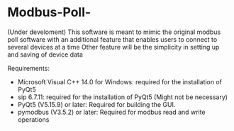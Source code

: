 # Modbus-Poll- 
(Under develoment)
This software is meant to mimic the original modbus poll software with an additional feature that enables users to connect to several devices at a time
Other feature will be the simplicity in setting up and saving of device data

Requirements:
* Microsoft Visual C++ 14.0 for Windows: required for the installation of PyQt5
* sip 6.7.11: required for the installation of PyQt5 (Might not be necessary)
* PyQt5 (V5.15.9) or later: Required for building the GUI.
* pymodbus (V3.5.2) or later: Required for modbus read and write operations

